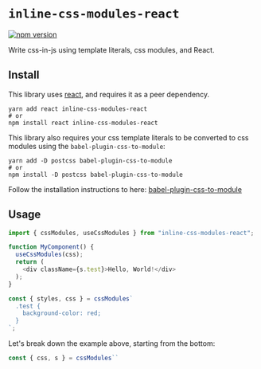 # `inline-css-modules-react`

[![npm version](https://badge.fury.io/js/inline-css-modules-react.svg)](https://badge.fury.io/js/inline-css-modules-react)

Write css-in-js using template literals, css modules, and React.

## Install

This library uses [react](https://www.npmjs.com/package/react), and requires it
as a peer dependency.

```shell
yarn add react inline-css-modules-react
# or
npm install react inline-css-modules-react
```

This library also requires your css template literals to be converted to css
modules using
the `babel-plugin-css-to-module`:

```shell
yarn add -D postcss babel-plugin-css-to-module
# or
npm install -D postcss babel-plugin-css-to-module
```

Follow the installation instructions to
here: [babel-plugin-css-to-module](https://github.com/geoctrl/inline-css-modules-react)

## Usage

```typescript jsx
import { cssModules, useCssModules } from "inline-css-modules-react";

function MyComponent() {
  useCssModules(css);
  return (
    <div className={s.test}>Hello, World!</div>
  );
}

const { styles, css } = cssModules`
  .test {
    background-color: red;
  }
`;
```

Let's break down the example above, starting from the bottom:

```typescript jsx
const { css, s } = cssModules``
```
